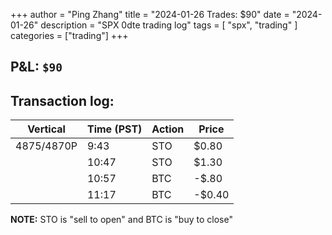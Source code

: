 +++
author = "Ping Zhang"
title =  "2024-01-26 Trades: $90"
date = "2024-01-26"
description = "SPX 0dte trading log"
tags = [
    "spx",
    "trading"
]
categories = ["trading"]
+++

## P&L: `$90`

## Transaction log:

| Vertical   | Time (PST) | Action | Price  |
|------------|------------|--------|--------|
| 4875/4870P | 9:43       | STO    | $0.80  |
|            | 10:47      | STO    | $1.30  |
|            | 10:57      | BTC    | -$.80  |
|            | 11:17      | BTC    | -$0.40 |


**NOTE:** STO is "sell to open" and BTC is "buy to close"